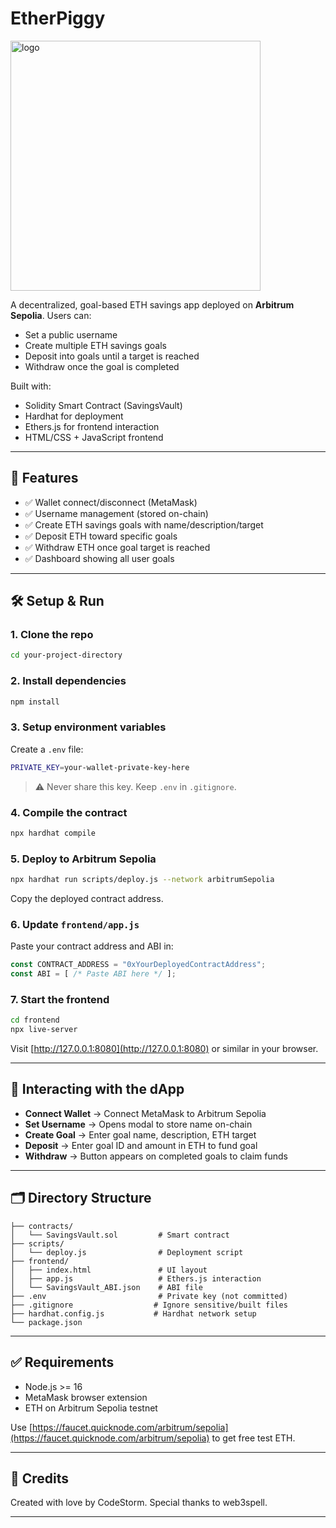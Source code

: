 # EtherPiggy
<img src="public/logo.jpg" alt="logo" width="400"/>

A decentralized, goal-based ETH savings app deployed on **Arbitrum Sepolia**. Users can:
- Set a public username
- Create multiple ETH savings goals
- Deposit into goals until a target is reached
- Withdraw once the goal is completed

Built with:
- Solidity Smart Contract (SavingsVault)
- Hardhat for deployment
- Ethers.js for frontend interaction
- HTML/CSS + JavaScript frontend

---

## 🚀 Features
- ✅ Wallet connect/disconnect (MetaMask)
- ✅ Username management (stored on-chain)
- ✅ Create ETH savings goals with name/description/target
- ✅ Deposit ETH toward specific goals
- ✅ Withdraw ETH once goal target is reached
- ✅ Dashboard showing all user goals

---

## 🛠️ Setup & Run

### 1. Clone the repo
```bash
cd your-project-directory
```

### 2. Install dependencies
```bash
npm install
```

### 3. Setup environment variables
Create a `.env` file:
```bash
PRIVATE_KEY=your-wallet-private-key-here
```

> ⚠️ Never share this key. Keep `.env` in `.gitignore`.

### 4. Compile the contract
```bash
npx hardhat compile
```

### 5. Deploy to Arbitrum Sepolia
```bash
npx hardhat run scripts/deploy.js --network arbitrumSepolia
```
Copy the deployed contract address.

### 6. Update `frontend/app.js`
Paste your contract address and ABI in:
```js
const CONTRACT_ADDRESS = "0xYourDeployedContractAddress";
const ABI = [ /* Paste ABI here */ ];
```

### 7. Start the frontend
```bash
cd frontend
npx live-server
```
Visit [http://127.0.0.1:8080](http://127.0.0.1:8080) or similar in your browser.

---

## 🧪 Interacting with the dApp

- **Connect Wallet** → Connect MetaMask to Arbitrum Sepolia
- **Set Username** → Opens modal to store name on-chain
- **Create Goal** → Enter goal name, description, ETH target
- **Deposit** → Enter goal ID and amount in ETH to fund goal
- **Withdraw** → Button appears on completed goals to claim funds

---

## 🗂️ Directory Structure
```
├── contracts/
│   └── SavingsVault.sol         # Smart contract
├── scripts/
│   └── deploy.js                # Deployment script
├── frontend/
│   ├── index.html               # UI layout
│   ├── app.js                   # Ethers.js interaction
│   └── SavingsVault_ABI.json    # ABI file
├── .env                         # Private key (not committed)
├── .gitignore                  # Ignore sensitive/built files
├── hardhat.config.js           # Hardhat network setup
└── package.json
```

---

## ✅ Requirements
- Node.js >= 16
- MetaMask browser extension
- ETH on Arbitrum Sepolia testnet

Use [https://faucet.quicknode.com/arbitrum/sepolia](https://faucet.quicknode.com/arbitrum/sepolia) to get free test ETH.

---

## 🙌 Credits
Created with love by CodeStorm. Special thanks to web3spell.

---
